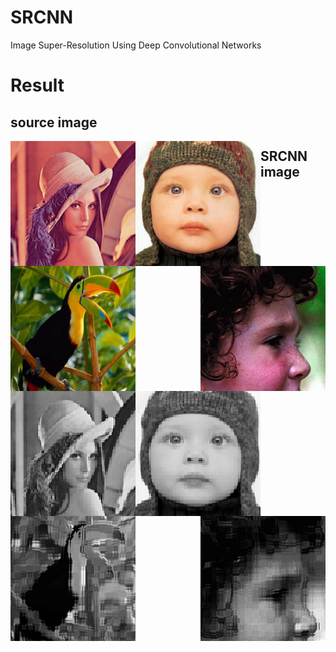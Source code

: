 # SRCNN
Image Super-Resolution Using Deep Convolutional Networks

# Result
## source image
<img src="https://github.com/ch135/SRCNN/blob/master/Test/Set14/lenna.bmp" width="200" height="200" align="left"/>
<img src="https://github.com/ch135/SRCNN/blob/master/Test/Set5/baby_GT.bmp" width="200" height="200" align="left"/>
<img src="https://github.com/ch135/SRCNN/blob/master/Test/Set5/bird_GT.bmp" width="200" height="200" align="left"/>
<img src="https://github.com/ch135/SRCNN/blob/master/Test/Set5/head_GT.bmp" width="200" height="200" align="right"/>

## SRCNN image
<img src="https://github.com/ch135/SRCNN/blob/master/sample/text_image.png" width="200" height="200" alt="结果" align="left"/>
<img src="https://github.com/ch135/SRCNN/blob/master/sample/text_image0.png" width="200" height="200" alt="结果" align="left"/>
<img src="https://github.com/ch135/SRCNN/blob/master/sample/text_image1.png" width="200" height="200" alt="结果" align="left"/>
<img src="https://github.com/ch135/SRCNN/blob/master/sample/text_image3.png" width="200" height="200" alt="结果" align="right"/>
